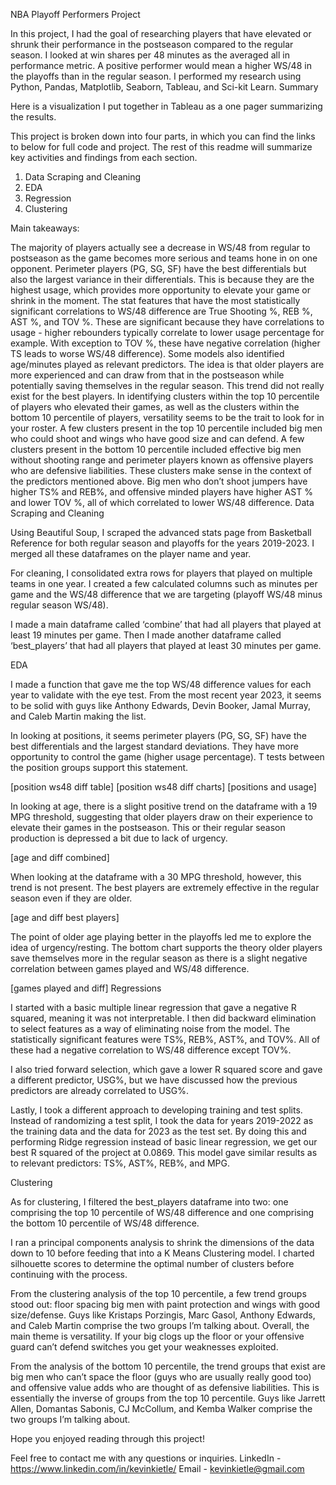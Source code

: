 NBA Playoff Performers Project

In this project, I had the goal of researching players that have elevated or shrunk their performance in the postseason compared to the regular season. I looked at win shares per 48 minutes as the averaged all in performance metric. A positive performer would mean a higher WS/48 in the playoffs than in the regular season.  I performed my research using Python, Pandas, Matplotlib, Seaborn, Tableau, and Sci-kit Learn.
Summary

Here is a visualization I put together in Tableau as a one pager summarizing the results.

This project is broken down into four parts, in which you can find the links to below for full code and project. The rest of this readme will summarize key activities and findings from each section.

1. Data Scraping and Cleaning
2. EDA
3. Regression
4. Clustering

Main takeaways:

The majority of players actually see a decrease in WS/48 from regular to postseason as the game becomes more serious and teams hone in on one opponent.
Perimeter players (PG, SG, SF) have the best differentials but also the largest variance in their differentials. This is because they are the highest usage, which provides more opportunity to elevate your game or shrink in the moment.
The stat features that have the most statistically significant correlations to WS/48 difference are True Shooting %, REB %, AST %, and TOV %. These are significant because they have correlations to usage - higher rebounders typically correlate to lower usage percentage for example. With exception to TOV %, these have negative correlation (higher TS leads to worse WS/48 difference).
Some models also identified age/minutes played as relevant predictors. The idea is that older players are more experienced and can draw from that in the postseason while potentially saving themselves in the regular season. This trend did not really exist for the best players.
In identifying clusters within the top 10 percentile of players who elevated their games, as well as the clusters within the bottom 10 percentile of players, versatility seems to be the trait to look for in your roster. A few clusters present in the top 10 percentile included big men who could shoot and wings who have good size and can defend. A few clusters present in the bottom 10 percentile included effective big men without shooting range and perimeter players known as offensive players who are defensive liabilities. These clusters make sense in the context of the predictors mentioned above. Big men who don’t shoot jumpers have higher TS% and REB%, and offensive minded players have higher AST % and lower TOV %, all of which correlated to lower WS/48 difference.
Data Scraping and Cleaning

Using Beautiful Soup, I scraped the advanced stats page from Basketball Reference for both regular season and playoffs for the years 2019-2023. I merged all these dataframes on the player name and year.

For cleaning, I consolidated extra rows for players that played on multiple teams in one year. I created a few calculated columns such as minutes per game and the WS/48 difference that we are targeting (playoff WS/48 minus regular season WS/48).

I made a main dataframe called ‘combine’ that had all players that played at least 19 minutes per game. Then I made another dataframe called ‘best_players’ that had all players that played at least 30 minutes per game.

EDA

I made a function that gave me the top WS/48 difference values for each year to validate with the eye test. From the most recent year 2023, it seems to be solid with guys like Anthony Edwards, Devin Booker, Jamal Murray, and Caleb Martin making the list.

In looking at positions, it seems perimeter players (PG, SG, SF) have the best differentials and the largest standard deviations. They have more opportunity to control the game (higher usage percentage). T tests between the position groups support this statement.

[position ws48 diff table]
[position ws48 diff charts]
[positions and usage]

In looking at age, there is a slight positive trend on the dataframe with a 19 MPG threshold, suggesting that older players draw on their experience to elevate their games in the postseason. This or their regular season production is depressed a bit due to lack of urgency. 

[age and diff combined]

When looking at the dataframe with a 30 MPG threshold, however, this trend is not present. The best players are extremely effective in the regular season even if they are older.

[age and diff best players]

The point of older age playing better in the playoffs led me to explore the idea of urgency/resting. The bottom chart supports the theory older players save themselves more in the regular season as there is a slight negative correlation between games played and WS/48 difference.

[games played and diff]
Regressions

I started with a basic multiple linear regression that gave a negative R squared, meaning it was not interpretable. I then did backward elimination to select features as a way of eliminating noise from the model. The statistically significant features were TS%, REB%, AST%, and TOV%. All of these had a negative correlation to WS/48 difference except TOV%.

I also tried forward selection, which gave a lower R squared score and gave a different predictor, USG%, but we have discussed how the previous predictors are already correlated to USG%.

Lastly, I took a different approach to developing training and test splits. Instead of randomizing a test split, I took the data for years 2019-2022 as the training data and the data for 2023 as the test set. By doing this and performing Ridge regression instead of basic linear regression, we get our best R squared of the project at 0.0869. This model gave similar results as to relevant predictors: TS%, AST%, REB%, and MPG.

Clustering

As for clustering, I filtered the best_players dataframe into two: one comprising the top 10 percentile of WS/48 difference and one comprising the bottom 10 percentile of WS/48 difference. 

I ran a principal components analysis to shrink the dimensions of the data down to 10 before feeding that into a K Means Clustering model. I charted silhouette scores to determine the optimal number of clusters before continuing with the process. 

From the clustering analysis of the top 10 percentile, a few trend groups stood out: floor spacing big men with paint protection and wings with good size/defense. Guys like Kristaps Porzingis, Marc Gasol, Anthony Edwards, and Caleb Martin comprise the two groups I’m talking about. Overall, the main theme is versatility. If your big clogs up the floor or your offensive guard can’t defend switches you get your weaknesses exploited.

From the analysis of the bottom 10 percentile, the trend groups that exist are big men who can’t space the floor (guys who are usually really good too) and offensive value adds who are thought of as defensive liabilities. This is essentially the inverse of groups from the top 10 percentile. Guys like Jarrett Allen, Domantas Sabonis, CJ McCollum, and Kemba Walker comprise the two groups I’m talking about.



Hope you enjoyed reading through this project!

Feel free to contact me with any questions or inquiries.
LinkedIn - https://www.linkedin.com/in/kevinkietle/
Email - kevinkietle@gmail.com
